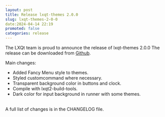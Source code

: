 ```yaml
---
layout: post
title: Release lxqt-themes 2.0.0
slug: lxqt-themes-2-0-0
date:2024-04-14 22:19
promoted: false
categories: release
---
```

The LXQt team is proud to announce the release of lxqt-themes 2.0.0
The release can be downloaded from [Github](https://github.com/lxqt/lxqt-themes/releases).

Main changes:

 * Added Fancy Menu style to themes.
 * Styled customcommand where necessary.
 * Transparent background color in buttons and clock.
 * Compile with lxqt2-build-tools.
 * Dark color for input background in runner with some themes.

<br/>
A full list of changes is in the CHANGELOG file.
<br/>
